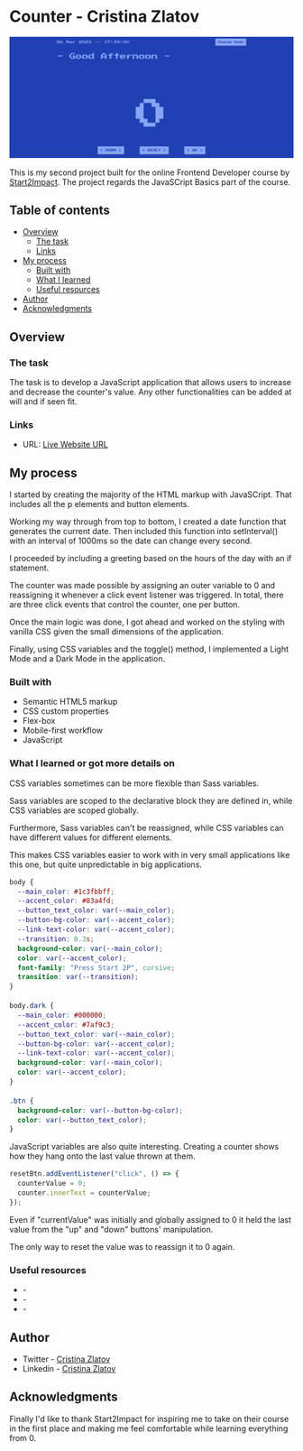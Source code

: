 # Counter - Cristina Zlatov

![BANNER](img/banner.png)

This is my second project built for the online Frontend Developer course by [Start2Impact](https://www.start2impact.it/). The project regards the JavaSCript Basics part of the course.

## Table of contents

- [Overview](#overview)
  - [The task](#the-challenge)
  - [Links](#links)
- [My process](#my-process)
  - [Built with](#built-with)
  - [What I learned](#what-i-learned)
  - [Useful resources](#useful-resources)
- [Author](#author)
- [Acknowledgments](#acknowledgments)

## Overview

### The task

The task is to develop a JavaScript application that allows users to increase and decrease the counter's value. Any other functionalities can be added at will and if seen fit.

### Links

- URL: [Live Website URL]()

## My process

I started by creating the majority of the HTML markup with JavaSCript. That includes all the p elements and button elements.

Working my way through from top to bottom, I created a date function that generates the current date. Then included this function into setInterval() with an interval of 1000ms so the date can change every second.

I proceeded by including a greeting based on the hours of the day with an if statement.

The counter was made possible by assigning an outer variable to 0 and reassigning it whenever a click event listener was triggered. In total, there are three click events that control the counter, one per button.

Once the main logic was done, I got ahead and worked on the styling with vanilla CSS given the small dimensions of the application.

Finally, using CSS variables and the toggle() method, I implemented a Light Mode and a Dark Mode in the application.

### Built with

- Semantic HTML5 markup
- CSS custom properties
- Flex-box
- Mobile-first workflow
- JavaScript

### What I learned or got more details on

CSS variables sometimes can be more flexible than Sass variables.

Sass variables are scoped to the declarative block they are defined in, while CSS variables are scoped globally.

Furthermore, Sass variables can't be reassigned, while CSS variables can have different values for different elements.

This makes CSS variables easier to work with in very small applications like this one, but quite unpredictable in big applications.

```css
body {
  --main_color: #1c3fbbff;
  --accent_color: #83a4fd;
  --button_text_color: var(--main_color);
  --button-bg-color: var(--accent_color);
  --link-text-color: var(--accent_color);
  --transition: 0.3s;
  background-color: var(--main_color);
  color: var(--accent_color);
  font-family: "Press Start 2P", cursive;
  transition: var(--transition);
}

body.dark {
  --main_color: #000000;
  --accent_color: #7af9c3;
  --button_text_color: var(--main_color);
  --button-bg-color: var(--accent_color);
  --link-text-color: var(--accent_color);
  background-color: var(--main_color);
  color: var(--accent_color);
}

.btn {
  background-color: var(--button-bg-color);
  color: var(--button_text_color);
}
```

JavaScript variables are also quite interesting. Creating a counter shows how they hang onto the last value thrown at them.

```javascript
resetBtn.addEventListener("click", () => {
  counterValue = 0;
  counter.innerText = counterValue;
});
```

Even if "currentValue" was initially and globally assigned to 0 it held the last value from the "up" and "down" buttons' manipulation.

The only way to reset the value was to reassign it to 0 again.

### Useful resources

- []() -
- []() -
- []() -

## Author

- Twitter - [Cristina Zlatov](https://twitter.com/zlatov_cristina)
- Linkedin - [Cristina Zlatov](https://www.linkedin.com/in/cristina-zlatov/)

## Acknowledgments

Finally I'd like to thank Start2Impact for inspiring me to take on their course in the first place and making me feel comfortable while learning everything from 0.
